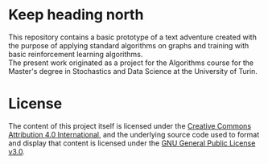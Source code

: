 # Keep heading north
This repository contains a basic prototype of a text adventure created with the purpose of applying standard algorithms on graphs and training with basic reinforcement learning algorithms. <br>
The present work originated as a project for the Algorithms course for the Master's degree in Stochastics and Data Science at the University of Turin.

# License
The content of this project itself is licensed under the [Creative Commons Attribution 4.0 International](https://creativecommons.org/licenses/by/4.0/), and the underlying source code used to format and display that content is licensed under the [GNU General Public License v3.0](https://github.com/caporali/bsc_thesis/blob/main/LICENSE).

